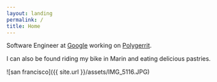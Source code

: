 ```yaml
---
layout: landing
permalink: /
title: Home
---
```

Software Engineer at [Google](https://www.google.com)
working on [Polygerrit](https://gerrit.googlesource.com/gerrit/+/master/polygerrit-ui/).

I can also be found riding my bike in Marin and eating delicious pastries.


![san francisco]({{ site.url }}/assets/IMG_5116.JPG)
